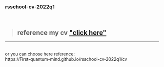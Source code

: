 ### rsschool-cv-2022q1
<br>

> ## reference my cv ["click here"](https://First-quantum-mind.github.io/rsschool-cv-2022q1/cv)
***
<br> 
or you can choose here reference:
<br> 
https://First-quantum-mind.github.io/rsschool-cv-2022q1/cv